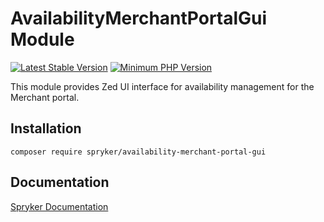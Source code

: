 # AvailabilityMerchantPortalGui Module
[![Latest Stable Version](https://poser.pugx.org/spryker/availability-merchant-portal-gui/v/stable.svg)](https://packagist.org/packages/spryker/availability-merchant-portal-gui)
[![Minimum PHP Version](https://img.shields.io/badge/php-%3E%3D%207.4-8892BF.svg)](https://php.net/)

This module provides Zed UI interface for availability management for the Merchant portal.

## Installation

```
composer require spryker/availability-merchant-portal-gui
```

## Documentation

[Spryker Documentation](https://documentation.spryker.com/module_guide/overview.htm)
